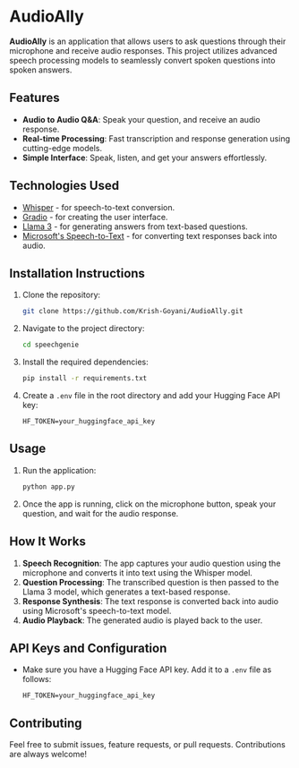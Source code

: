 # AudioAlly

**AudioAlly** is an application that allows users to ask questions through their microphone and receive audio responses. This project utilizes advanced speech processing models to seamlessly convert spoken questions into spoken answers.

## Features

- **Audio to Audio Q&A**: Speak your question, and receive an audio response.
- **Real-time Processing**: Fast transcription and response generation using cutting-edge models.
- **Simple Interface**: Speak, listen, and get your answers effortlessly.

## Technologies Used

- [Whisper](https://openai.com/blog/whisper) - for speech-to-text conversion.
- [Gradio](https://www.gradio.app) - for creating the user interface.
- [Llama 3](https://ai.meta.com/) - for generating answers from text-based questions.
- [Microsoft's Speech-to-Text](https://huggingface.co/microsoft/speecht5_tts) - for converting text responses back into audio.

## Installation Instructions

1. Clone the repository:
   ```bash
   git clone https://github.com/Krish-Goyani/AudioAlly.git
   ```
2. Navigate to the project directory:
   ```bash
   cd speechgenie
   ```
3. Install the required dependencies:
   ```bash
   pip install -r requirements.txt
   ```

4. Create a `.env` file in the root directory and add your Hugging Face API key:
   ```env
   HF_TOKEN=your_huggingface_api_key
   ```

## Usage

1. Run the application:
   ```bash
   python app.py
   ```

2. Once the app is running, click on the microphone button, speak your question, and wait for the audio response.

## How It Works

1. **Speech Recognition**: The app captures your audio question using the microphone and converts it into text using the Whisper model.
2. **Question Processing**: The transcribed question is then passed to the Llama 3 model, which generates a text-based response.
3. **Response Synthesis**: The text response is converted back into audio using Microsoft's speech-to-text model.
4. **Audio Playback**: The generated audio is played back to the user.

## API Keys and Configuration

- Make sure you have a Hugging Face API key. Add it to a `.env` file as follows:
   ```env
   HF_TOKEN=your_huggingface_api_key
   ```

## Contributing

Feel free to submit issues, feature requests, or pull requests. Contributions are always welcome!
